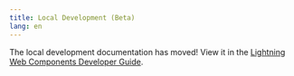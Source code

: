 ```yaml
---
title: Local Development (Beta)
lang: en
---
```


The local development documentation has moved! View it in the [Lightning Web Components Developer Guide](http://component-library-dev.herokuapp.com/docs/component-library/documentation/lwc/lwc.get_started_local_dev).